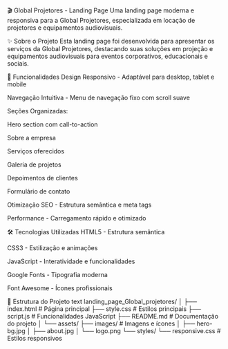 🎬 Global Projetores - Landing Page
Uma landing page moderna e responsiva para a Global Projetores, especializada em locação de projetores e equipamentos audiovisuais.

✨ Sobre o Projeto
Esta landing page foi desenvolvida para apresentar os serviços da Global Projetores, destacando suas soluções em projeção e equipamentos audiovisuais para eventos corporativos, educacionais e sociais.

🚀 Funcionalidades
Design Responsivo - Adaptável para desktop, tablet e mobile

Navegação Intuitiva - Menu de navegação fixo com scroll suave

Seções Organizadas:

Hero section com call-to-action

Sobre a empresa

Serviços oferecidos

Galeria de projetos

Depoimentos de clientes

Formulário de contato

Otimização SEO - Estrutura semântica e meta tags

Performance - Carregamento rápido e otimizado

🛠 Tecnologias Utilizadas
HTML5 - Estrutura semântica

CSS3 - Estilização e animações

JavaScript - Interatividade e funcionalidades

Google Fonts - Tipografia moderna

Font Awesome - Ícones profissionais

📁 Estrutura do Projeto
text
landing_page_Global_projetores/
│
├── index.html              # Página principal
├── style.css               # Estilos principais
├── script.js               # Funcionalidades JavaScript
├── README.md               # Documentação do projeto
│
└── assets/
    ├── images/             # Imagens e ícones
    │   ├── hero-bg.jpg
    │   ├── about.jpg
    │   └── logo.png
    └── styles/
        └── responsive.css  # Estilos responsivos
